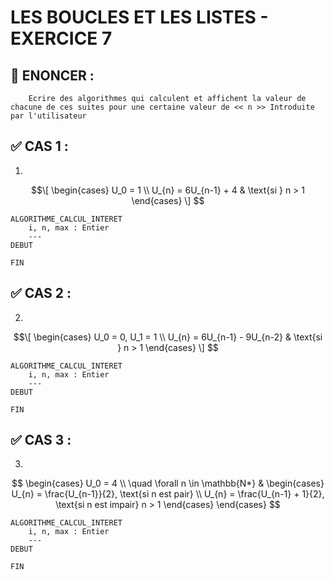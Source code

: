 # LES BOUCLES ET LES LISTES - EXERCICE 7

## 🌟 ENONCER :
```
    Ecrire des algorithmes qui calculent et affichent la valeur de chacune de ces suites pour une certaine valeur de << n >> Introduite par l'utilisateur
```


## ✅ CAS 1 :

1. 

```math
\[

\begin{cases} 
    U_0 = 1 \\
    U_{n} = 6U_{n-1} + 4 & \text{si } n > 1
\end{cases}
\]

```

````
ALGORITHME_CALCUL_INTERET
    i, n, max : Entier
    ---
DEBUT
    
FIN 
````

## ✅ CAS 2 :

2. 

```math
\[

\begin{cases} 
    U_0 = 0, U_1 = 1 \\
    U_{n} = 6U_{n-1} - 9U_{n-2} & \text{si } n > 1
\end{cases}
\]

```

````
ALGORITHME_CALCUL_INTERET
    i, n, max : Entier
    ---
DEBUT
    
FIN 
````

## ✅ CAS 3 :

3. 

```math

\begin{cases} 
    U_0 = 4 \\
\quad \forall n \in \mathbb{N*} & 
\begin{cases} 
    U_{n} = \frac{U_{n-1}}{2}, \text{si n est pair} \\
    U_{n} = \frac{U_{n-1} + 1}{2}, \text{si n est impair} n > 1
\end{cases}
\end{cases}


```

````
ALGORITHME_CALCUL_INTERET
    i, n, max : Entier
    ---
DEBUT
    
FIN 
````
